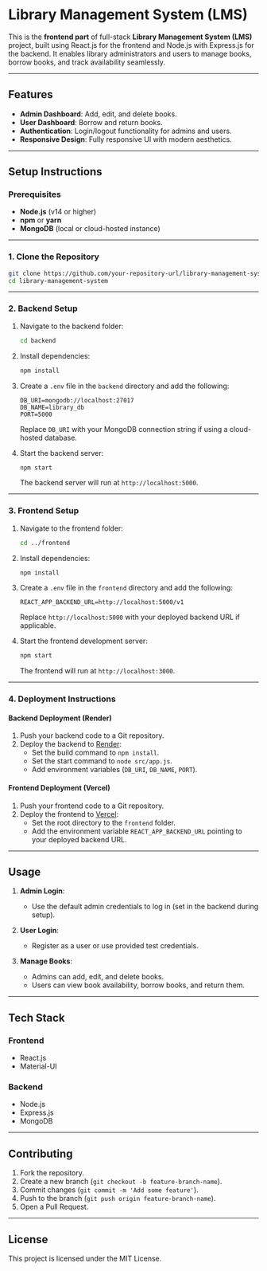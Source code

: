 # Library Management System (LMS)

This is the **frontend part** of full-stack **Library Management System (LMS)** project, built using React.js for the frontend and Node.js with Express.js for the backend. It enables library administrators and users to manage books, borrow books, and track availability seamlessly.

---

## **Features**
- **Admin Dashboard**: Add, edit, and delete books.
- **User Dashboard**: Borrow and return books.
- **Authentication**: Login/logout functionality for admins and users.
- **Responsive Design**: Fully responsive UI with modern aesthetics.

---

## **Setup Instructions**

### Prerequisites
- **Node.js** (v14 or higher)
- **npm** or **yarn**
- **MongoDB** (local or cloud-hosted instance)

---

### **1. Clone the Repository**
```bash
git clone https://github.com/your-repository-url/library-management-system.git
cd library-management-system
```

---

### **2. Backend Setup**
1. Navigate to the backend folder:
   ```bash
   cd backend
   ```

2. Install dependencies:
   ```bash
   npm install
   ```

3. Create a `.env` file in the `backend` directory and add the following:
   ```env
   DB_URI=mongodb://localhost:27017
   DB_NAME=library_db
   PORT=5000
   ```
   Replace `DB_URI` with your MongoDB connection string if using a cloud-hosted database.

4. Start the backend server:
   ```bash
   npm start
   ```
   The backend server will run at `http://localhost:5000`.

---

### **3. Frontend Setup**
1. Navigate to the frontend folder:
   ```bash
   cd ../frontend
   ```

2. Install dependencies:
   ```bash
   npm install
   ```

3. Create a `.env` file in the `frontend` directory and add the following:
   ```env
   REACT_APP_BACKEND_URL=http://localhost:5000/v1
   ```
   Replace `http://localhost:5000` with your deployed backend URL if applicable.

4. Start the frontend development server:
   ```bash
   npm start
   ```
   The frontend will run at `http://localhost:3000`.

---

### **4. Deployment Instructions**

#### **Backend Deployment (Render)**
1. Push your backend code to a Git repository.
2. Deploy the backend to [Render](https://render.com):
   - Set the build command to `npm install`.
   - Set the start command to `node src/app.js`.
   - Add environment variables (`DB_URI`, `DB_NAME`, `PORT`).

#### **Frontend Deployment (Vercel)**
1. Push your frontend code to a Git repository.
2. Deploy the frontend to [Vercel](https://vercel.com):
   - Set the root directory to the `frontend` folder.
   - Add the environment variable `REACT_APP_BACKEND_URL` pointing to your deployed backend URL.

---

## **Usage**

1. **Admin Login**:
   - Use the default admin credentials to log in (set in the backend during setup).

2. **User Login**:
   - Register as a user or use provided test credentials.

3. **Manage Books**:
   - Admins can add, edit, and delete books.
   - Users can view book availability, borrow books, and return them.

---

## **Tech Stack**

### **Frontend**
- React.js
- Material-UI

### **Backend**
- Node.js
- Express.js
- MongoDB

---

## **Contributing**
1. Fork the repository.
2. Create a new branch (`git checkout -b feature-branch-name`).
3. Commit changes (`git commit -m 'Add some feature'`).
4. Push to the branch (`git push origin feature-branch-name`).
5. Open a Pull Request.

---

## **License**
This project is licensed under the MIT License.

